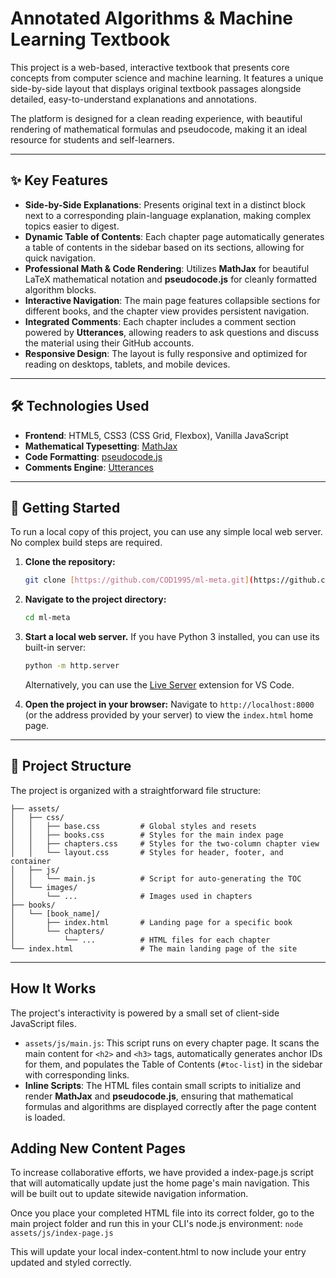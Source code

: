 # Annotated Algorithms & Machine Learning Textbook

This project is a web-based, interactive textbook that presents core concepts from computer science and machine learning. It features a unique side-by-side layout that displays original textbook passages alongside detailed, easy-to-understand explanations and annotations.

The platform is designed for a clean reading experience, with beautiful rendering of mathematical formulas and pseudocode, making it an ideal resource for students and self-learners.

---

## ✨ Key Features

- **Side-by-Side Explanations**: Presents original text in a distinct block next to a corresponding plain-language explanation, making complex topics easier to digest.
- **Dynamic Table of Contents**: Each chapter page automatically generates a table of contents in the sidebar based on its sections, allowing for quick navigation.
- **Professional Math & Code Rendering**: Utilizes **MathJax** for beautiful LaTeX mathematical notation and **pseudocode.js** for cleanly formatted algorithm blocks.
- **Interactive Navigation**: The main page features collapsible sections for different books, and the chapter view provides persistent navigation.
- **Integrated Comments**: Each chapter includes a comment section powered by **Utterances**, allowing readers to ask questions and discuss the material using their GitHub accounts.
- **Responsive Design**: The layout is fully responsive and optimized for reading on desktops, tablets, and mobile devices.

---

## 🛠️ Technologies Used

- **Frontend**: HTML5, CSS3 (CSS Grid, Flexbox), Vanilla JavaScript
- **Mathematical Typesetting**: [MathJax](https://www.mathjax.org/)
- **Code Formatting**: [pseudocode.js](https://github.com/SaswatPadhi/pseudocode.js)
- **Comments Engine**: [Utterances](https://utteranc.es/)

---

## 🚀 Getting Started

To run a local copy of this project, you can use any simple local web server. No complex build steps are required.

1.  **Clone the repository:**

    ```sh
    git clone [https://github.com/COD1995/ml-meta.git](https://github.com/COD1995/ml-meta.git)
    ```

2.  **Navigate to the project directory:**

    ```sh
    cd ml-meta
    ```

3.  **Start a local web server.**
    If you have Python 3 installed, you can use its built-in server:

    ```sh
    python -m http.server
    ```

    Alternatively, you can use the [Live Server](https://marketplace.visualstudio.com/items?itemName=ritwickdey.LiveServer) extension for VS Code.

4.  **Open the project in your browser:**
    Navigate to `http://localhost:8000` (or the address provided by your server) to view the `index.html` home page.

---

## 📂 Project Structure

The project is organized with a straightforward file structure:

```
├── assets/
│   ├── css/
│   │   ├── base.css         # Global styles and resets
│   │   ├── books.css        # Styles for the main index page
│   │   ├── chapters.css     # Styles for the two-column chapter view
│   │   └── layout.css       # Styles for header, footer, and container
│   ├── js/
│   │   └── main.js          # Script for auto-generating the TOC
│   └── images/
│       └── ...              # Images used in chapters
├── books/
│   └── [book_name]/
│       ├── index.html       # Landing page for a specific book
│       └── chapters/
│           └── ...          # HTML files for each chapter
└── index.html               # The main landing page of the site

```

---

## How It Works

The project's interactivity is powered by a small set of client-side JavaScript files.

- `assets/js/main.js`: This script runs on every chapter page. It scans the main content for `<h2>` and `<h3>` tags, automatically generates anchor IDs for them, and populates the Table of Contents (`#toc-list`) in the sidebar with corresponding links.
- **Inline Scripts**: The HTML files contain small scripts to initialize and render **MathJax** and **pseudocode.js**, ensuring that mathematical formulas and algorithms are displayed correctly after the page content is loaded.

## Adding New Content Pages

To increase collaborative efforts, we have provided a index-page.js script that will automatically update just the home page's main navigation. This will be built out to update sitewide navigation information.

Once you place your completed HTML file into its correct folder, go to the main project folder and run this in your CLI's node.js environment: `node assets/js/index-page.js`

This will update your local index-content.html to now include your entry updated and styled correctly.
